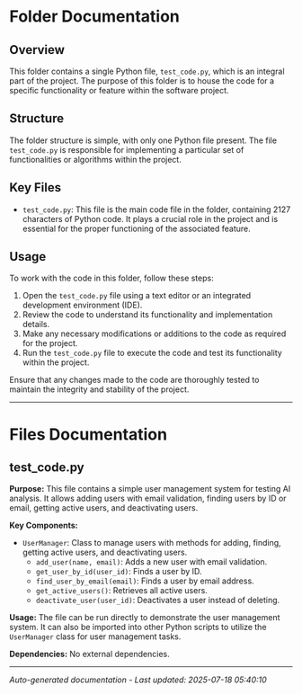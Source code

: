 # Folder Documentation

## Overview
This folder contains a single Python file, `test_code.py`, which is an integral part of the project. The purpose of this folder is to house the code for a specific functionality or feature within the software project.

## Structure
The folder structure is simple, with only one Python file present. The file `test_code.py` is responsible for implementing a particular set of functionalities or algorithms within the project.

## Key Files
- `test_code.py`: This file is the main code file in the folder, containing 2127 characters of Python code. It plays a crucial role in the project and is essential for the proper functioning of the associated feature.

## Usage
To work with the code in this folder, follow these steps:
1. Open the `test_code.py` file using a text editor or an integrated development environment (IDE).
2. Review the code to understand its functionality and implementation details.
3. Make any necessary modifications or additions to the code as required for the project.
4. Run the `test_code.py` file to execute the code and test its functionality within the project.

Ensure that any changes made to the code are thoroughly tested to maintain the integrity and stability of the project.

---

# Files Documentation

## test_code.py

**Purpose:** This file contains a simple user management system for testing AI analysis. It allows adding users with email validation, finding users by ID or email, getting active users, and deactivating users.

**Key Components:**
- `UserManager`: Class to manage users with methods for adding, finding, getting active users, and deactivating users.
  - `add_user(name, email)`: Adds a new user with email validation.
  - `get_user_by_id(user_id)`: Finds a user by ID.
  - `find_user_by_email(email)`: Finds a user by email address.
  - `get_active_users()`: Retrieves all active users.
  - `deactivate_user(user_id)`: Deactivates a user instead of deleting.

**Usage:** The file can be run directly to demonstrate the user management system. It can also be imported into other Python scripts to utilize the `UserManager` class for user management tasks.

**Dependencies:** No external dependencies.

---
*Auto-generated documentation - Last updated: 2025-07-18 05:40:10*
